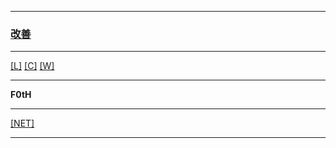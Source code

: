 
---

### [改善](https://en.wikipedia.org/wiki/Kaizen)

---

[[L]](https://github.com/ttltrk/ELSE/blob/master/LAN/ENG/LAN.MD)
[[C]](https://github.com/ttltrk/PRG/blob/master/CODING.MD)
[[W]](https://github.com/ttltrk/ELSE/blob/master/PWR/PWR.MD)

---

**F0tH**

---

[[NET]](http://ttltrk.net/)

---
